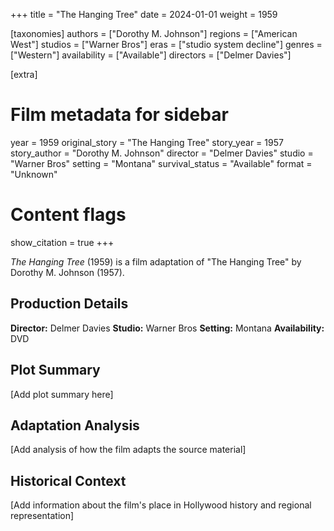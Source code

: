 +++
title = "The Hanging Tree"
date = 2024-01-01
weight = 1959

[taxonomies]
authors = ["Dorothy M. Johnson"]
regions = ["American West"]
studios = ["Warner Bros"]
eras = ["studio system decline"]
genres = ["Western"]
availability = ["Available"]
directors = ["Delmer Davies"]

[extra]
# Film metadata for sidebar
year = 1959
original_story = "The Hanging Tree"
story_year = 1957
story_author = "Dorothy M. Johnson"
director = "Delmer Davies"
studio = "Warner Bros"
setting = "Montana"
survival_status = "Available"
format = "Unknown"

# Content flags
show_citation = true
+++

*The Hanging Tree* (1959) is a film adaptation of "The Hanging Tree" by Dorothy M. Johnson (1957).

## Production Details

**Director:** Delmer Davies
**Studio:** Warner Bros
**Setting:** Montana
**Availability:** DVD

## Plot Summary

[Add plot summary here]

## Adaptation Analysis

[Add analysis of how the film adapts the source material]

## Historical Context

[Add information about the film's place in Hollywood history and regional representation]